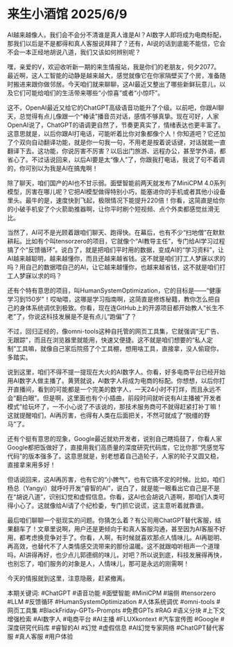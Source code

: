 # 来生小酒馆 2025/6/9

AI越来越像人，我们会不会分不清谁是真人谁是AI？AI数字人即将成为电商标配，那我们以后是不是都得和真人客服说拜拜了？还有，AI说的话到底能不能信，它会不会一本正经地胡说八道，我们又该如何辨别呢？

嘿，亲爱的V，欢迎收听新一期的来生情报站，我是你们的老朋友，何夕2077。最近啊，这人工智能的动静是越来越大，感觉就像它在你家隔壁买了个房，准备随时搬进来跟你做邻居。今天咱们就来聊聊，这AI最近又整出了哪些新鲜玩意儿，以及它们可能给咱们的生活带来哪些“小惊喜”或者“小惊吓”。

这不，OpenAI最近又给它的ChatGPT高级语音功能升了个级。以前吧，你跟AI聊天，总觉得有点儿像跟一个“棒读”播音员对话，感情不够真挚。现在可好，人家OpenAI说了，ChatGPT的语调更自然了，节奏更真实了，情绪表达也更丰富了。这意思就是，以后你跟AI打电话，可能听着比你对象都像个人！你知道吧？它还加了个双向自动翻译功能，就是你一句我一句，不用老是按着说话键，对话就能一直翻译下去。这功能，你说厉害不厉害？以后出门旅游、远程办公，甚至学外语，都省心了。不过话说回来，以后AI要是太“像人”了，你跟我打电话，我说了句不着调的，你可别以为我是AI在搞鬼啊！

除了聊天，咱们国产的AI也不甘示弱。面壁智能前两天就发布了MiniCPM 4.0系列模型，厉害在哪儿呢？它把AI模型做得特别小巧，能塞进你的手机或者其他小设备里头。最牛的是，速度快到飞起，极限情况下能提升220倍！你看，这简直是给你的小破手机安了个火箭助推器啊，让你平时刷个短视频、点个外卖都感觉丝滑无比。

当然了，AI可不是光顾着跟咱们聊天、跑得快。在幕后，也有不少“扫地僧”在默默耕耘。比如有个叫tensorzero的项目，它就像个“AI教导主任”，专门给AI学习过程搞了个“反馈循环”。说白了，就是把咱们平时用的数据，变成AI的“学习资料”，让AI越来越聪明，越来越懂你，而且还越来越省钱。这不就是咱们打工人梦寐以求的吗？用自己的数据喂自己的AI，让它越来越懂你，也越来越省钱，这不就是咱们打工人梦寐以求的吗？

还有个特有意思的项目，叫HumanSystemOptimization，它的目标是——“健康学习到150岁”！哎呦喂，这哪是学习指南啊，这简直是修炼秘籍，教你怎么把自己的身体系统调优到极致。你看，现在连GitHub上的开源项目都开始教人“长生不老”了，你说这科技发展是不是有点儿“跑偏”了？

不过，回归正经的，像omni-tools这种自托管的网页工具集，它就强调“无广告、无跟踪”，而且在浏览器里就能用，快速又便捷。这不就是咱们想要的“私人定制”工具嘛，就像自己家后院搭了个工具棚，想用啥工具，直接拿，没人偷窥你，多踏实。

说到这里，咱们不得不提一提现在大火的AI数字人。你看，好多电商平台已经开始用AI数字人做主播了。黄赟就说，AI数字人将成为电商的标配。你想想，以后你打开直播间，看到的可能都是一个完美的数字人，一天24小时不打烊，而且永远不会“翻白眼”。但是啊，这里面也有个小插曲，前段时间就听说有AI主播被“开发者模式”给玩坏了，一不小心说了不该说的，那技术服务商可不就得赶紧打补丁嘛！这就提醒咱们，AI再厉害，也得有人类在后面把关，不然可就成了“脱缰的野马”了。

还有个挺有意思的现象，Google最近就劝开发者，说别自己瞎捣鼓了，你看人家Google都把饭做好了，直接用我们高质量的深度研究代码库，它比你那“凭感觉写代码”的版本强多了。这意思就是，别老想着自己造轮子，人家的轮子又圆又稳，直接拿来用多好！

但话说回来，这AI再厉害，也有它的“小脾气”，也有它搞不定的时候。比如，咱们杨总（Yangyi）就呼吁开发“睿智的AI”，说白了，就是能一眼看出它自己是不是在“胡说八道”，识别幻觉和虚假信息。你看，这AI也会胡说八道啊，那咱们人类可得小心了。这就像给AI请了个纪检委，专门抓它说谎，这主意听着就靠谱。

最后咱们聊聊一个挺现实的问题。你猜怎么着？有公司用ChatGPT替代客服，结果翻车了！文章里说啊，用户还是更倾向于和真人客服沟通，甚至因为AI客服不好用，都考虑换竞争对手了。你看，人啊，有时候就喜欢那点人情味儿。AI再聪明、再高效，也替代不了人类情感交流带来的那份温暖。这不就跟咱听相声一个道理吗，AI讲得再好，也少点儿郭德纲的味儿，对吧？所以说到底，科技发展得再快，也别忘了，咱们服务的对象是人，人情味儿，那可是永远的刚需啊！

今天的情报就到这里，注意隐蔽，赶紧撤离。

本期关键词:
#ChatGPT
#语音功能
#面壁智能
#MiniCPM
#端侧
#tensorzero
#LLM
#反馈循环
#HumanSystemOptimization
#人体系统调优
#omni-tools
#网页工具集
#BlackFriday-GPTs-Prompts
#免费GPTs
#RAG
#语义分块
#上下文增强检索
#AI数字人
#电商平台
#AI主播
#FLUXkontext
#汽车宣传图
#Google
#深度研究代码库
#睿智的AI
#幻觉
#虚假信息
#AI幻觉专家网络
#ChatGPT替代客服
#真人客服
#用户体验
